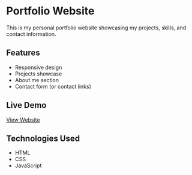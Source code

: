 # Portfolio Website

This is my personal portfolio website showcasing my projects, skills, and contact information.

## Features
- Responsive design
- Projects showcase
- About me section
- Contact form (or contact links)

## Live Demo
[View Website](C:\Users\veluv\OneDrive\Desktop\Portfolio\index.html)

## Technologies Used
- HTML
- CSS
- JavaScript
